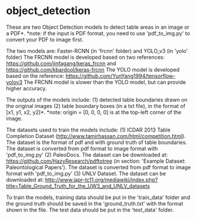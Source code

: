 # object_detection

These are two Object Detection models to detect table areas in an image or a PDF*. 
*note: if the input is PDF format, you need to use 'pdf_to_img.py' to convert your PDF to image first. 

The two models are: Faster-RCNN (in 'frcnn' folder) and YOLO_v3 (in 'yolo' folder) 
The FRCNN model is developed based on two references: https://github.com/jinfagang/keras_frcnn and https://github.com/kbardool/keras-frcnn
The YOLO model is developed based on the reference: https://github.com/YunYang1994/tensorflow-yolov3
The FRCNN model is slower than the YOLO model, but can provide higher accuracy. 

The outputs of the models include:
(1) detected table boundaries drawn on the original images
(2) table boundary boxes (in a txt file), in the format of [x1, y1, x2, y2]*. 
*note: origin = [0, 0, 0, 0] is at the top-left corner of the image. 

The datasets used to train the models include:
(1) ICDAR 2013 Table Completion Dataset (http://www.tamirhassan.com/html/competition.html). The dataset is the format of pdf and with ground truth of table boundaries. The dataset is converted from pdf format to image format with 'pdf_to_img.py'
(2) PaleoDocs. The dataset can be downloaded at: https://github.com/HazyResearch/pdftotree (in section: 'Example Dataset: Paleontological Papers'). The dataset is converted from pdf format to image format with 'pdf_to_img.py'
(3) UNLV Dataset. The dataset can be downloaded at: http://www.iapr-tc11.org/mediawiki/index.php?title=Table_Ground_Truth_for_the_UW3_and_UNLV_datasets

To train the models, training data should be put in the 'train_data' folder and the ground truth should be saved in the 'ground_truth.txt' with the format shown in the file. The test data should be put in the 'test_data' folder. 
